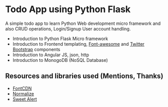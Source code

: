 # Todo App using Python Flask
A simple todo app to learn Python Web development micro framework and also CRUD operations, Login/Signup User account handling.
* Introduction to Python Flask Micro framework
* Introduction to Frontend templating, [Font-awesome](http://fontawesome.io/) and [Twitter Bootstrap](http://getbootstrap.com/) components
* Introduction to Angular JS, json, http
* Introduction to MonogoDB (NoSQL Database)

## Resources and libraries used (Mentions, Thanks)
* [FontCDN](http://fontcdn.org/)
* [Normalize](https://github.com/necolas/normalize.css)
* [Sweet Alert](http://t4t5.github.io/sweetalert/)

